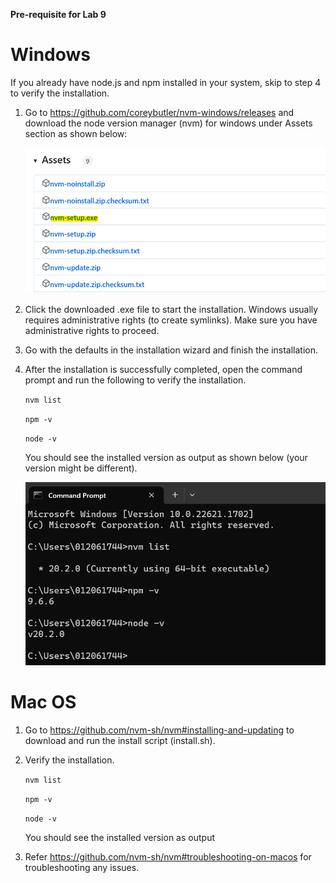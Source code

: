 **Pre-requisite for Lab 9**

Windows
=======================================================================
If you already have node.js and npm installed in your system, skip to step 4 to verify the installation. 

1. Go to https://github.com/coreybutler/nvm-windows/releases and download the 
	node version manager (nvm) for windows under Assets section as shown below:
	
	![](images/nvmdownload.png)	
	
2. Click the downloaded .exe file to start the installation. 
	Windows usually requires administrative rights (to create symlinks). 
	Make sure you have administrative rights to proceed.

3. Go with the defaults in the installation wizard and finish the installation.

4. After the installation is successfully completed, open the command prompt and run the following 
	to verify the installation.
	
	`nvm list`
	
	`npm -v`
	
	`node -v`
	
	You should see the installed version as output as shown below (your version might be different).
	
	![](images/npmversion.png)		

Mac OS
===========================================================================================

1. Go to https://github.com/nvm-sh/nvm#installing-and-updating to download and run the install script (install.sh).

2. Verify the installation. 

	`nvm list`
	
	`npm -v`
	
	`node -v`
	
	You should see the installed version as output
	
3. Refer https://github.com/nvm-sh/nvm#troubleshooting-on-macos for troubleshooting any issues.
